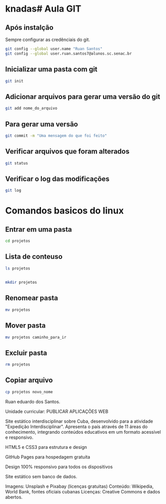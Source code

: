 # knadas# Aula GIT
## Após instalção
Sempre configurar as credênciais do git.
```bash
git config --global user.name "Ruan Santos"
git config --global user.ruan.santos7@alunos.sc.senac.br
```
## Inicializar uma pasta com git
```bash
git init
```
## Adicionar arquivos para gerar uma versão do git
```bash
git add nome_do_arquivo
```
## Para gerar uma versão
```bash
git commit -m "Uma mensagem do que foi feito"
```
## Verificar arquivos que foram alterados
```bash
git status
```
## Verificar o log das modificações
```bash
git log
```
# Comandos basicos do linux
## Entrar em uma pasta
```bash
cd projetos
```
## Lista de conteuso
```bash
ls projetos
```
##
```bash
mkdir projetos
```
## Renomear pasta
```bash
mv projetos
```
## Mover pasta
```bash
mv projetos caminho_para_ir
```
## Excluir pasta
```bash
rm projetos
```
## Copiar arquivo
```bash
cp projetos novo_nome
```
Ruan eduardo dos Santos.

Unidade curricular: PUBLICAR APLICAÇÕES WEB

Site estático interdisciplinar sobre Cuba, desenvolvido para a atividade "Expedição Interdisciplinar". Apresenta o país através de 11 áreas do conhecimento, integrando conteúdos educativos em um formato acessível e responsivo.

HTML5 e CSS3 para estrutura e design

GitHub Pages para hospedagem gratuita

Design 100% responsivo para todos os dispositivos

Site estático sem banco de dados.

Imagens: Unsplash e Pixabay (licenças gratuitas)
Conteúdo: Wikipedia, World Bank, fontes oficiais cubanas
Licenças: Creative Commons e dados abertos.

